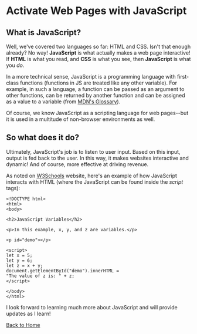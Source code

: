 # Activate Web Pages with JavaScript

## What is JavaScript?

Well, we've covered two languages so far: HTML and CSS. Isn't that enough already? No way! **JavaScript** is what actually makes a web page interactive! If **HTML** is what you read, and **CSS** is what you see, then **JavaScript** is what you *do*.

In a more technical sense, JavaScript is a programming language with first-class functions (functions in JS are treated like any other variable). For example, in such a language, a function can be passed as an argument to other functions, can be returned by another function and can be assigned as a value to a variable (from [MDN's Glossary](https://developer.mozilla.org/en-US/docs/Glossary/First-class_Function)).

Of course, we know JavaScript as a scripting language for web pages--but it is used in a multitude of non-browser environments as well.

## So what does it do?

Ultimately, JavaScript's job is to listen to user input. Based on this input, output is fed back to the user. In this way, it makes websites interactive and dynamic! And of course, more effective at driving revenue.

As noted on [W3Schools](https://www.w3schools.com/js/tryit.asp?filename=tryjs_variables_undeclared) website, here's an example of how JavaScript interacts with HTML (where the JavaScript can be found inside the *script* tags):
```
<!DOCTYPE html>
<html>
<body>

<h2>JavaScript Variables</h2>

<p>In this example, x, y, and z are variables.</p>

<p id="demo"></p>

<script>
let x = 5;
let y = 6;
let z = x + y;
document.getElementById("demo").innerHTML =
"The value of z is: " + z;
</script>

</body>
</html>
```
I look forward to learning much more about JavaScript and will provide updates as I learn!

[Back to Home](README.md)